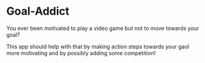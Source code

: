 # Goal-Addict
You ever been motivated to play a video game but not to move towards your goal?

This app should help with that by making action steps towards your gaol more motivating and by possibly adding some competition!

